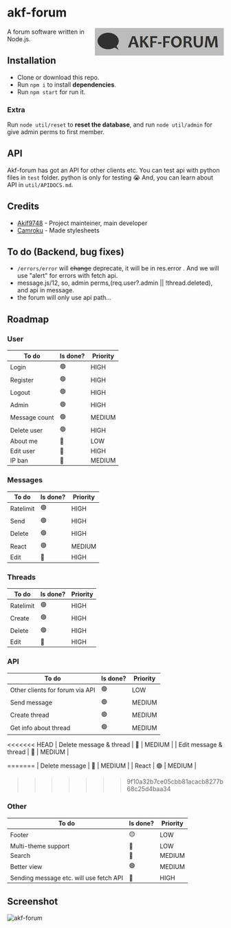 # akf-forum
<img src="https://raw.githubusercontent.com/Akif9748/akf-forum/main/public/images/logo.jpg" align="right" width="300px" />

A forum software written in Node.js.

## Installation
- Clone or download this repo.
- Run `npm i` to install **dependencies**.
- Run `npm start` for run it. 

### Extra
Run `node util/reset` to **reset the database**, and run `node util/admin` for give admin perms to first member.

## API
Akf-forum has got an API for other clients etc. You can test api with python files in `test` folder. python is only for testing 😭
And, you can learn about API in `util/APIDOCS.md`.

## Credits
* [Akif9748](https://github.com/Akif9748) - Project mainteiner, main developer
* [Camroku](https://github.com/Camroku) - Made stylesheets

## To do (Backend, bug fixes) 
- `/errors/error` will ~~change~~ deprecate, it will be in res.error . And we will use "alert" for errors with fetch api.
- message.js/12, so, admin perms,(req.user?.admin || !thread.deleted), and api in message.
- the forum will only use api path...

## Roadmap
### User
| To do | Is done? | Priority |
| ----- | -------- | -------- |
| Login | 🟢 | HIGH |
| Register | 🟢 | HIGH |
| Logout | 🟢 | HIGH |
| Admin | 🟢 | HIGH |
| Message count | 🟢 | MEDIUM |
| Delete user | 🟢 | HIGH |
| About me | 🔴 | LOW |
| Edit user | 🔴 | HIGH |
| IP ban | 🔴 | MEDIUM |

### Messages
| To do | Is done? | Priority |
| ----- | -------- | -------- |
| Ratelimit | 🟢 | HIGH |
| Send | 🟢 | HIGH |
| Delete | 🟢 | HIGH |
| React | 🟢 | MEDIUM |
| Edit | 🔴 | HIGH |

### Threads
| To do | Is done? | Priority |
| ----- | -------- | -------- |
| Ratelimit | 🟢 | HIGH |
| Create | 🟢 | HIGH |
| Delete | 🟢 | HIGH |
| Edit | 🔴 | HIGH |

### API
| To do | Is done? | Priority |
| ----- | -------- | -------- |
| Other clients for forum via API | 🟢 | LOW |
| Send message | 🟢 | MEDIUM |
| Create thread | 🟢 | MEDIUM |
| Get info about thread | 🟢 | MEDIUM |
<<<<<<< HEAD
| Delete message & thread | 🔴 | MEDIUM |
| Edit message & thread | 🔴 | MEDIUM |

=======
| Delete message | 🔴 | MEDIUM |
| React | 🟢 | MEDIUM |
>>>>>>> 9f10a32b7ce05cbb81acacb8277b68c25d4baa34

### Other
| To do | Is done? | Priority |
| ----- | -------- | -------- |
| Footer | 🟡 | LOW |
| Multi-theme support | 🔴 | LOW |
| Search | 🔴 | MEDIUM |
| Better view | 🟢 | MEDIUM |
| Sending message etc. will use fetch API | 🔴 | HIGH |

## Screenshot
![akf-forum](https://user-images.githubusercontent.com/70021050/160255959-ef216cba-1348-4d4b-9347-fe67e21348e7.png)
